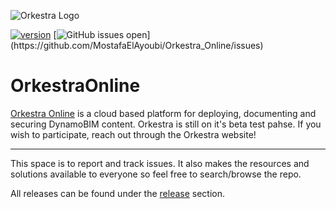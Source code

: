 ![Orkestra Logo](https://datashapes.files.wordpress.com/2020/04/orkestrafull_beta.png?w=2000)

[![version](https://img.shields.io/badge/version-0.1.6-green.svg)](https://semver.org) [![GitHub issues open](https://img.shields.io/github/issues/MostafaElAyoubi/Orkestra_Online.svg?)](https://github.com/MostafaElAyoubi/Orkestra_Online/issues)

# OrkestraOnline
[Orkestra Online](https://www.orkestra.online) is a cloud based platform for deploying, documenting and securing DynamoBIM content.
Orkestra is still on it's beta test pahse. If you wish to participate, reach out through the Orkestra website!
____________________________________________________________________________________________________

This space is to report and track issues. It also makes the resources and solutions available to everyone so feel free to search/browse the repo.

All releases can be found under the [release](https://github.com/MostafaElAyoubi/OrkestraOnline/releases) section.

